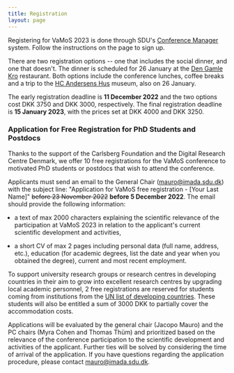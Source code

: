 ```yaml
---
title: Registration
layout: page
---
```


<style>ul { padding-left: 15px; }</style>

Registering for VaMoS 2023 is done through SDU's [Conference
Manager](https://www.conferencemanager.dk/vamos23/signup) system. Follow the
instructions on the page to sign up.

There are two registration options -- one that includes the social dinner, and
one that doesn't. The dinner is scheduled for 26 January at the [Den Gamle
Kro](https://dengamlekro.dk/) restaurant. Both options include the conference
lunches, coffee breaks and a trip to the [HC Andersens
Hus](https://hcandersenshus.dk/en/) museum, also on 26 January.

The early registration deadline is **11 December 2022** and the two options cost
DKK 3750 and DKK 3000, respectively. The final registration deadline is **15
January 2023**, with the prices set at DKK 4000 and DKK 3250.

### Application for Free Registration for PhD Students and Postdocs

Thanks to the support of the Carlsberg Foundation and the Digital Research
Centre Denmark, we offer 10 free registrations for the VaMoS conference to
motivated PhD students or postdocs that wish to attend the conference.

Applicants must send an email to the General Chair
([mauro@imada.sdu.dk](mailto:mauro@imada.sdu.dk)) with the subject line:
"Application for VaMoS free registration - [Your Last Name]" 
~~before 23
November 2022~~
**before 5 December 2022**. The email should provide the following information:

- a text of max 2000 characters explaining the scientific relevance of the
  participation at VaMoS 2023 in relation to the applicant's current scientific
  development and activities,

- a short CV of max 2 pages including personal data (full name, address, etc.),
  education (for academic degrees, list the date and year when you obtained the
  degree), current and most recent employment.

To support university research groups or research centres in developing
countries in their aim to grow into excellent research centres by upgrading
local academic personnel, 2 free registrations are reserved for students coming
from institutions from the [UN list of developing
countries](https://www.un.org/development/desa/dpad/least-developed-country-category/ldcs-at-a-glance.html).
These students will also be entitled a sum of 3000 DKK to partially cover the
accommodation costs.

Applications will be evaluated by the general chair (Jacopo Mauro) and the PC
chairs (Myra Cohen and Thomas Thüm) and prioritized based on the relevance of
the conference participation to the scientific development and activities of the
applicant. Further ties will be solved by considering the time of arrival of the
application. If you have questions regarding the application procedure, please
contact [mauro@imada.sdu.dk](mailto:mauro@imada.sdu.dk).
